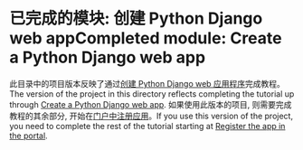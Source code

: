 # <a name="completed-module-create-a-python-django-web-app"></a><span data-ttu-id="f0d66-101">已完成的模块: 创建 Python Django web app</span><span class="sxs-lookup"><span data-stu-id="f0d66-101">Completed module: Create a Python Django web app</span></span>

<span data-ttu-id="f0d66-102">此目录中的项目版本反映了通过[创建 Python Django web 应用程序](https://docs.microsoft.com/graph/training/python-tutorial?tutorial-step=1)完成教程。</span><span class="sxs-lookup"><span data-stu-id="f0d66-102">The version of the project in this directory reflects completing the tutorial up through [Create a Python Django web app](https://docs.microsoft.com/graph/training/python-tutorial?tutorial-step=1).</span></span> <span data-ttu-id="f0d66-103">如果使用此版本的项目, 则需要完成教程的其余部分, 开始在[门户中注册应用](https://docs.microsoft.com/graph/training/python-tutorial?tutorial-step=2)。</span><span class="sxs-lookup"><span data-stu-id="f0d66-103">If you use this version of the project, you need to complete the rest of the tutorial starting at [Register the app in the portal](https://docs.microsoft.com/graph/training/python-tutorial?tutorial-step=2).</span></span>